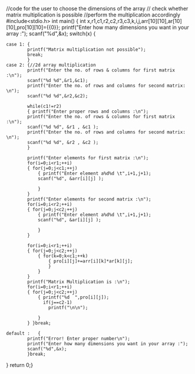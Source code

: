 //code for the user to choose the dimensions of the array
// check whether matrix multiplication is possible
//perform the multiplication accordingly
#include<stdio.h>
int main()
{  int x,r1,c1,r2,c2,r3,c3,k,i,j,arr[10][10],ar[10][10],pro[10][10]={{0}};
printf("Enter how many dimensions you want in your array :");
scanf("%d",&x);
switch(x)
{
		
	case 1: {
		    printf("Matrix multiplication not possible");
			break;
		    }
	case 2: {//2d array multiplication
			printf("Enter the no. of rows & columns for first matrix :\n");
			scanf("%d %d",&r1,&c1);
			printf("Enter the no. of rows and columns for second matrix: \n");
			scanf("%d %d",&r2,&c2);
			
			while(c1!=r2)
			{ printf("Enter proper rows and columns :\n");
			printf("Enter the no. of rows & columns for first matrix :\n");
			scanf("%d %d", &r1 , &c1 );
			printf("Enter the no. of rows and columns for second matrix: \n");
			scanf("%d %d", &r2 , &c2 );
			}
			
			printf("Enter elements for first matrix :\n");
			for(i=0;i<r1;++i)
			{ for(j=0;j<c1;++j)
				{ printf("Enter element a%d%d \t",i+1,j+1); 
				scanf("%d", &arr[i][j] );
				
				}
			}
			printf("Enter elements for second matrix :\n");
			for(i=0;i<r2;++i)
			{ for(j=0;j<c2;++j)
				{ printf("Enter element a%d%d \t",i+1,j+1); 
				scanf("%d", &ar[i][j] );
				
				}
			}
			
			for(i=0;i<r1;++i)
			{ for(j=0;j<c2;++j)
				{ for(k=0;k<c1;++k)
					{ pro[i][j]+=arr[i][k]*ar[k][j];
					}
				}
			}
			printf("Matrix Multiplication is :\n");
			for(i=0;i<r1;++i)
			{ for(j=0;j<c2;++j)
				{ printf("%d  ",pro[i][j]);
				  if(j==c2-1)
				  	printf("\n\n");
				
				}
			} }break;
	
    default :	{
	        printf("Error! Enter proper number\n");
 			printf("Enter how many dimensions you want in your array :");
			scanf("%d",&x);
			}break; 
}
return 0;}

